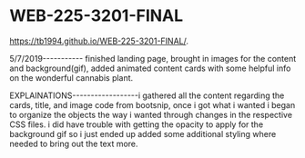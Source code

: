 # WEB-225-3201-FINAL
https://tb1994.github.io/WEB-225-3201-FINAL/.


5/7/2019----------- finished landing page, brought in images for the content and background(gif), added animated content cards with some 
helpful info on the wonderful cannabis plant. 


EXPLAINATIONS------------------i gathered all the content regarding the cards, title, and image code from bootsnip, once i got what i wanted i began to 
organize the objects the way i wanted through changes in the respective CSS files. i did have trouble with getting the opacity to apply for the background gif 
so i just ended up added some additional styling where needed to bring out the text more. 